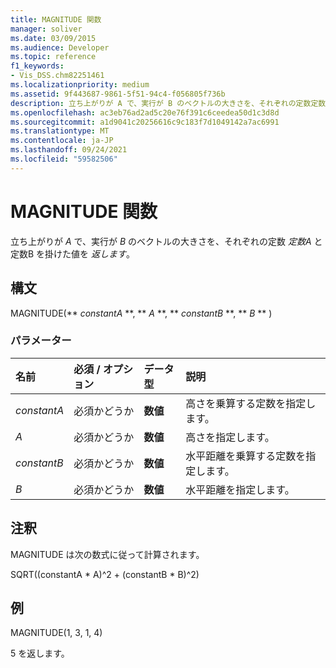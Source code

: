 ```yaml
---
title: MAGNITUDE 関数
manager: soliver
ms.date: 03/09/2015
ms.audience: Developer
ms.topic: reference
f1_keywords:
- Vis_DSS.chm82251461
ms.localizationpriority: medium
ms.assetid: 9f443687-9861-5f51-94c4-f056805f736b
description: 立ち上がりが A で、実行が B のベクトルの大きさを、それぞれの定数定数A と定数B を乗算して返します。
ms.openlocfilehash: ac3eb76ad2ad5c20e76f391c6ceedea50d1c3d8d
ms.sourcegitcommit: a1d9041c20256616c9c183f7d1049142a7ac6991
ms.translationtype: MT
ms.contentlocale: ja-JP
ms.lasthandoff: 09/24/2021
ms.locfileid: "59582506"
---
```

# <a name="magnitude-function"></a>MAGNITUDE 関数

立ち上がりが  _A_ で、実行が  _B_ のベクトルの大きさを、それぞれの定数  _定数A_ と定数B を掛けた値を  _返します_。 
  
## <a name="syntax"></a>構文

MAGNITUDE(** *constantA* **, ** *A* **, ** *constantB* **, ** *B* ** ) 
  
### <a name="parameters"></a>パラメーター

|**名前**|**必須 / オプション**|**データ型**|**説明**|
|:-----|:-----|:-----|:-----|
| _constantA_ <br/> |必須かどうか  <br/> |**数値** <br/> |高さを乗算する定数を指定します。  <br/> |
| _A_ <br/> |必須かどうか  <br/> |**数値** <br/> |高さを指定します。  <br/> |
| _constantB_ <br/> |必須かどうか  <br/> |**数値** <br/> |水平距離を乗算する定数を指定します。  <br/> |
| _B_ <br/> |必須かどうか  <br/> |**数値** <br/> |水平距離を指定します。  <br/> |
   
## <a name="remarks"></a>注釈

MAGNITUDE は次の数式に従って計算されます。
  
SQRT((constantA \* A)^2 + (constantB \* B)^2)
  
## <a name="example"></a>例

MAGNITUDE(1, 3, 1, 4) 
  
5 を返します。 
  

